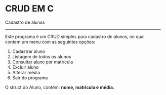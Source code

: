 # CRUD EM C

Cadastro de alunos

------

Este programa é um CRUD simples para cadastro de alunos, no qual contem um menu com as seguintes opções:

1. Cadastrar aluno
2. Listagem de todos os alunos
3. Consultar aluno por matrícula
4. Excluir aluno
5. Alterar media 
6. Sair do programa

O struct do Aluno, contêm: **nome, matricula e média.**

<img src="/img/image-20220913204613547" alt=""/>
